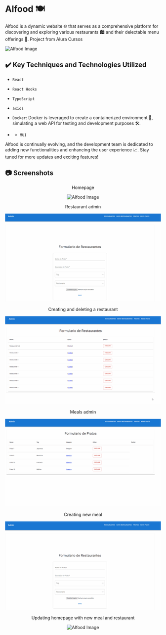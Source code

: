 # Alfood 🍽️

Alfood is a dynamic website 🌐 that serves as a comprehensive platform for discovering and exploring various restaurants 🏙️ and their delectable menu offerings 🍔.
Project from Alura Cursos

![Alfood Image](screencapture.png)

## ✔️ Key Techniques and Technologies Utilized

- `React`

- `React Hooks`

- `TypeScript`

- `axios`

- `Docker`: Docker is leveraged to create a containerized environment 🐳, simulating a web API for testing and development purposes 🛠️.

- - `MUI`

Alfood is continually evolving, and the development team is dedicated to adding new functionalities and enhancing the user experience 📈. Stay tuned for more updates and exciting features!

## 📷 Screenshots

<p align='center'>Homepage</p>
<p align="center">
  <img src="https://github.com/kinishii1/restaurant-app-react-integrating-api/blob/main/Alfood%201.gif" alt="Alfood Image">
</p>

<p align='center'>Restaurant admin</p>
<p align="center">
  <img src="https://github.com/kinishii1/restaurant-app-react-integrating-api/blob/main/Alfood%202.gif" alt="Alfood Image">
</p>

<p align='center'>Creating and deleting a restaurant</p>
<p align="center">
  <img src="https://github.com/kinishii1/restaurant-app-react-integrating-api/blob/main/Alfood%203.gif" alt="Alfood Image">
</p>

<p align='center'>Meals admin</p>
<p align="center">
  <img src="https://github.com/kinishii1/restaurant-app-react-integrating-api/blob/main/Alfood%204.gif" alt="Alfood Image">
</p>

<p align='center'>Creating new meal</p>
<p align="center">
  <img src="https://github.com/kinishii1/restaurant-app-react-integrating-api/blob/main/Alfood%205.gif" alt="Alfood Image">
</p>

<p align='center'>Updating homepage with new meal and restaurant</p>
<p align="center">
  <img src="https://github.com/kinishii1/restaurant-app-react-integrating-api/blob/main/Alfood%206.gif" alt="Alfood Image">
</p>


